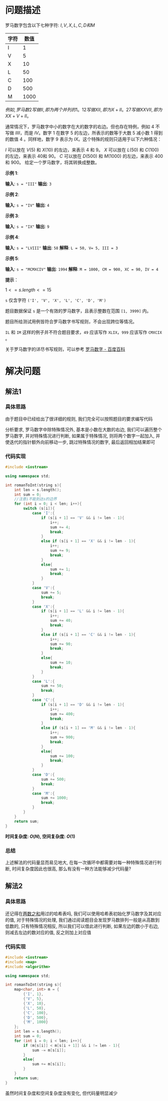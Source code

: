# 问题描述

罗马数字包含以下七种字符: $I, V, X, L, C, D 和 M$

|字符|数值|
|---|---|
|I|1|
|V|5|
|X|10|
|L|50|
|C|100|
|D|500|
|M|1000|

$例如, 罗马数2写做II, 即为两个并列的1。12写做XII, 即为 X+II。27写做XXVII, 即为XX+V+II。$

通常情况下，罗马数字中小的数字在大的数字的右边。但也存在特例，例如 $4$ 不写做 $IIII$，而是 $IV$。数字 $1$ 在数字 $5$ 的左边，所表示的数等于大数 $5$ 减小数 $1$ 得到的数值 $4$ 。同样地，数字 $9$ 表示为 $IX$。这个特殊的规则只适用于以下六种情况：

$I$ 可以放在 $V (5)$ 和 $X (10)$ 的左边，来表示 $4$ 和 $9$。
$X$ 可以放在 $L (50)$ 和 $C (100)$ 的左边，来表示 $40$和 $90$。
$C$ 可以放在 $D (500)$ 和 $M (1000)$ 的左边，来表示 $400$ 和 $900$。
给定一个罗马数字，将其转换成整数。

**示例 1**:

**输入**: `s = "III"`
**输出**: `3`

**示例 2**:

**输入**: `s = "IV"`
**输出**: `4`

**示例 3**:

**输入**: `s = "IX"`
**输出**: `9`

**示例 4**:

**输入**: `s = "LVIII"`
**输出**: `58`
**解释**: `L = 50, V= 5, III = 3`

**示例 5**:

**输入**: `s = "MCMXCIV"`
**输出**: `1994`
**解释**: `M = 1000, CM = 900, XC = 90, IV = 4`

**提示**：

$1 <= s.length <= 15$

`s` 仅含字符 `('I', 'V', 'X', 'L', 'C', 'D', 'M')`

题目数据保证 `s` 是一个有效的罗马数字，且表示整数在范围 `[1, 3999]` 内。

题目所给测试用例皆符合罗马数字书写规则，不会出现跨位等情况。

`IL` 和 `IM` 这样的例子并不符合题目要求，`49` 应该写作 `XLIX`，`999` 应该写作 `CMXCIX` 。

关于罗马数字的详尽书写规则，可以参考 [罗马数字 - 百度百科](https://baike.baidu.com/item/%E7%BD%97%E9%A9%AC%E6%95%B0%E5%AD%97/772296)

# 解决问题

## 解法1

### 具体思路

由于题目中已经给出了很详细的规则, 我们完全可以按照题目的要求编写代码

分析要求, 罗马数字中除特殊情况外, 基本是小数在大数的右边, 我们可以遍历整个罗马数字, 并对特殊情况进行判断, 如果属于特殊情况, 则将两个数字一起加入, 并使迭代的指针额外向前移动一步, 跳过特殊情况的数字, 最后返回相加结果即可

### 代码实现

```C++
#include <iostream>

using namespace std;

int romanToInt(string s){
    int len = s.length();
    int sum = 0;
    //注意i不能到达s的边界
    for (int i = 0; i < len; i++){
        switch (s[i]){
            case 'I':{
                if (s[i + 1] == 'V' && i != len - 1){
                    i++;
                    sum += 4;
                    break;
                }
                else if (s[i + 1] == 'X' && i != len - 1){
                    i++;
                    sum += 9;
                    break;
                }
                else{
                    sum += 1;
                    break;
                }
            }
            case 'V':{
                sum += 5;
                break;
            }
            case 'X':{
                if (s[i + 1] == 'L' && i != len - 1){
                    i++;
                    sum += 40;
                    break;
                }
                else if (s[i + 1] == 'C' && i != len - 1){
                    i++;
                    sum += 90;
                    break;
                }
                else{
                    sum += 10;
                    break;
                }
            }
            case 'L':{
                sum += 50;
                break;
            }
            case 'C':{
                if (s[i + 1] == 'D' && i != len - 1){
                    i++;
                    sum += 400;
                    break;
                }
                else if (s[i + 1] == 'M' && i != len - 1){
                    i++;
                    sum += 900;
                    break;
                }
                else{
                    sum += 100;
                    break;
                }
            }
            case 'D':{
                sum += 500;
                break;
            }
            case 'M':{
                sum += 1000;
                break;
            }
        }
    }
    return sum;
}
```

**时间复杂度: $O(N)$, 空间复杂度: $O(1)$**

### 总结

上述解法的代码量显而易见地大, 在每一次循环中都需要对每一种特殊情况进行判断, 时间复杂度因此也很高, 那么有没有一种方法能够减少代码量?

## 解法2

### 具体思路

还记得在[两数之和](两数之和.markdown#解法2-哈希表字典)用过的哈希表吗, 我们可以使用哈希表初始化罗马数字及其对应的值, 对于特殊情况的处理, 我们通过阅读题目会发现罗马数排列一般是从高数到低数的, 只有特殊情况相反, 所以我们可以借此进行判断, 如果左边的数小于右边, 则减去左边的数对应的值, 反之则加上对应值

### 代码实现

```C++
#include <iostream>
#include <map>
#include <algorithm>

using namespace std;

int romanToInt(string s){
    map<char, int> m = {
        {'I', 1},
        {'V', 5},
        {'X', 10},
        {'L', 50},
        {'C', 100},
        {'D', 500},
        {'M', 1000}
    };
    int len = s.length();
    int sum = 0;
    for (int i = 0; i < len; i++){
        if (m[s[i]] < m[s[i + 1]] && i != len - 1){
            sum -= m[s[i]];
        }
        else{
            sum += m[s[i]];
        }
    }
    return sum;
}
```

虽然时间复杂度和空间复杂度没有变化, 但代码量明显减少
